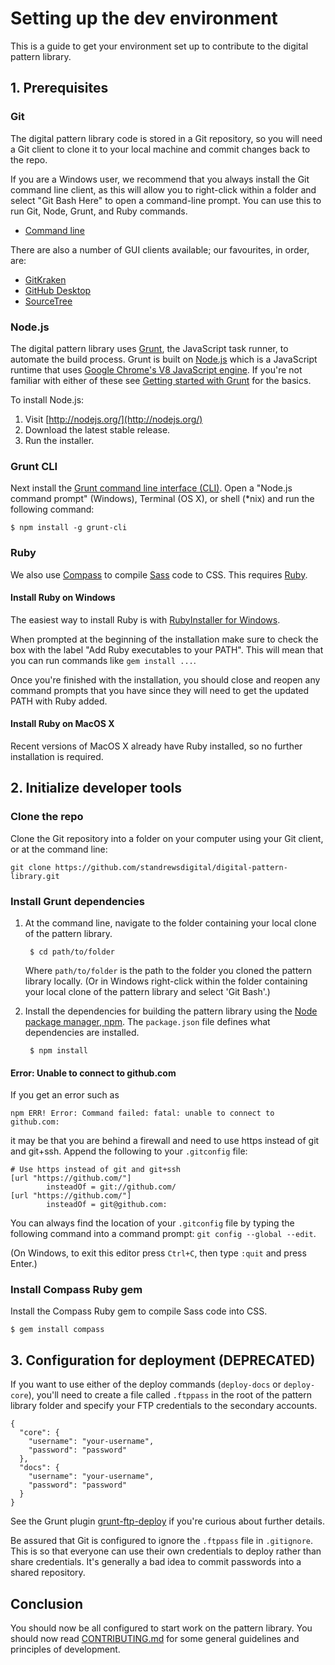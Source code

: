 # Setting up the dev environment

This is a guide to get your environment set up to contribute to the digital 
pattern library. 




## 1. Prerequisites

### Git

The digital pattern library code is stored in a Git repository, so you will need a Git client to clone it to your local machine and commit changes back to the repo.

If you are a Windows user, we recommend that you always install the Git command line client, as this will allow you to right-click within a folder and select "Git Bash Here" to open a command-line prompt. You can use this to run Git, Node, Grunt, and Ruby commands.

* [Command line](https://git-scm.com/)

There are also a number of GUI clients available; our favourites, in order, are:

* [GitKraken](http://www.gitkraken.com/)
* [GitHub Desktop](https://desktop.github.com/)
* [SourceTree](https://www.sourcetreeapp.com/)



### Node.js

The digital pattern library uses [Grunt](http://gruntjs.com/), the JavaScript task runner, to automate the build process. Grunt is built on [Node.js](http://nodejs.org/) which is a JavaScript runtime that uses [Google Chrome's V8 JavaScript engine](https://developers.google.com/v8/). If you're not familiar with either of these see [Getting started with Grunt](http://gruntjs.com/getting-started) for the basics.

To install Node.js:

1. Visit [http://nodejs.org/](http://nodejs.org/)
2. Download the latest stable release.
3. Run the installer.


### Grunt CLI

Next install the [Grunt command line interface (CLI)](http://gruntjs.com/using-the-cli). Open a "Node.js command prompt" (Windows), Terminal (OS X), or shell (*nix) and run the following command:

```
$ npm install -g grunt-cli
```

### Ruby

We also use [Compass](http://compass-style.org/) to compile [Sass](http://sass-lang.com/) code to CSS. This requires [Ruby](https://www.ruby-lang.org/).

#### Install Ruby on Windows

The easiest way to install Ruby is with [RubyInstaller for Windows](http://rubyinstaller.org/downloads/). 

When prompted at the beginning of the installation make sure to check the box with the label "Add Ruby executables to your PATH". This will mean that you can run commands like `gem install ...`.

Once you're finished with the installation, you should close and reopen any command prompts that you have since they will need to get the updated PATH with Ruby added.

#### Install Ruby on MacOS X

Recent versions of MacOS X already have Ruby installed, so no further installation is required.




## 2. Initialize developer tools

### Clone the repo

Clone the Git repository into a folder on your computer using your Git client, or at the command line:

```
git clone https://github.com/standrewsdigital/digital-pattern-library.git
```


### Install Grunt dependencies

1. At the command line, navigate to the folder containing your local clone of 
   the pattern library. 
    
        $ cd path/to/folder
    
    Where `path/to/folder` is the path to the folder you cloned the pattern 
    library locally. (Or in Windows right-click within the folder containing your local clone of the pattern library and select 'Git Bash'.)

2. Install the dependencies for building the pattern library using the [Node 
   package manager, npm](https://www.npmjs.com/). The `package.json` file defines what dependencies are installed.

        $ npm install


#### Error: Unable to connect to github.com

If you get an error such as

```
npm ERR! Error: Command failed: fatal: unable to connect to github.com:
```

it may be that you are behind a firewall and need to use https instead of git and git+ssh. Append the following to your `.gitconfig` file:

```
# Use https instead of git and git+ssh
[url "https://github.com/"]
        insteadOf = git://github.com/
[url "https://github.com/"]
        insteadOf = git@github.com:
```

You can always find the location of your `.gitconfig` file by typing the following command into a command prompt: `git config --global --edit`.

(On Windows, to exit this editor press `Ctrl+C`, then type `:quit` and press Enter.)


### Install Compass Ruby gem

Install the Compass Ruby gem to compile Sass code into CSS.

```
$ gem install compass
```


## 3. Configuration for deployment (DEPRECATED)

If you want to use either of the deploy commands (`deploy-docs` or 
`deploy-core`), you'll need to create a file called `.ftppass` in the root of
the pattern library folder and specify your FTP credentials to the 
secondary accounts. 

```
{
  "core": {
    "username": "your-username",
    "password": "password"
  },
  "docs": {
    "username": "your-username",
    "password": "password"
  }
}
```

See the Grunt plugin [grunt-ftp-deploy](https://github.com/zonak/grunt-ftp-deploy) if you're curious about further details.

Be assured that Git is configured to ignore the `.ftppass` file in `.gitignore`. This is so that everyone can use their own credentials to deploy rather than share credentials. It's generally a bad idea to commit passwords into a shared
repository.




## Conclusion

You should now be all configured to start work on the pattern library. You should now read [CONTRIBUTING.md](CONTRIBUTING.md) for some general guidelines and principles of development.